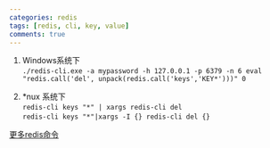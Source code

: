 ```yaml
---
categories: redis
tags: [redis, cli, key, value]
comments: true
---
```


1. Windows系统下   
`./redis-cli.exe -a mypassword -h 127.0.0.1 -p 6379 -n 6 eval "redis.call('del', unpack(redis.call('keys','KEY*')))" 0`  
<!-- more -->
2. *nux 系统下  
`redis-cli keys "*" | xargs redis-cli del`  
`redis-cli keys "*"|xargs -I {} redis-cli del {}`  

[更多redis命令](http://www.redis.cn/commands/eval.html)